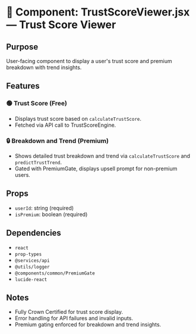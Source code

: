 # 📘 Component: TrustScoreViewer.jsx — Trust Score Viewer

## Purpose
User-facing component to display a user's trust score and premium breakdown with trend insights.

## Features

### 🟢 Trust Score (Free)
- Displays trust score based on `calculateTrustScore`.
- Fetched via API call to TrustScoreEngine.

### 🔒 Breakdown and Trend (Premium)
- Shows detailed trust breakdown and trend via `calculateTrustScore` and `predictTrustTrend`.
- Gated with PremiumGate, displays upsell prompt for non-premium users.

## Props
- `userId`: string (required)
- `isPremium`: boolean (required)

## Dependencies
- `react`
- `prop-types`
- `@services/api`
- `@utils/logger`
- `@components/common/PremiumGate`
- `lucide-react`

## Notes
- Fully Crown Certified for trust score display.
- Error handling for API failures and invalid inputs.
- Premium gating enforced for breakdown and trend insights.